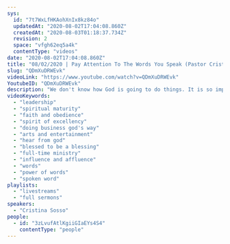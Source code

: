 ```yaml
---
sys:
  id: "7t7WxLfHKAohXnIx8kz84o"
  updatedAt: "2020-08-02T17:04:08.860Z"
  createdAt: "2020-08-03T01:18:37.734Z"
  revision: 2
  space: "vfgh62eq5a4k"
  contentType: "videos"
date: "2020-08-02T17:04:08.860Z"
title: "08/02/2020 | Pay Attention To The Words You Speak (Pastor Cristina Sosso)"
slug: "QDmXuDRWEvk"
videoLink: "https://www.youtube.com/watch?v=QDmXuDRWEvk"
YoutubeID: "QDmXuDRWEvk"
description: "We don't know how God is going to do things. It is so important that we hear from God every day about what we should do. We must also watch our words because if we focus on the negative things then it will diminish your faith in God. Focus on God. Focus on His ways of doing things. This sermon was delivered by Pastor Cristina Sosso at Freedom Fellowship Church International on August, 2, 2020."
videoKeywords:
  - "leadership"
  - "spiritual maturity"
  - "faith and obedience"
  - "spirit of excellency"
  - "doing business god's way"
  - "arts and entertainment"
  - "hear from god"
  - "blessed to be a blessing"
  - "full-time ministry"
  - "influence and affluence"
  - "words"
  - "power of words"
  - "spoken word"
playlists:
  - "livestreams"
  - "full sermons"
speakers:
  - "Cristina Sosso"
people:
  - id: "3zLvufAtlKgiiGIaEYs4S4"
    contentType: "people"
---
```

